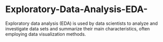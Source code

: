 # Exploratory-Data-Analysis-EDA-
Exploratory data analysis (EDA) is used by data scientists to analyze and investigate data sets and summarize their main characteristics, often employing data visualization methods.
